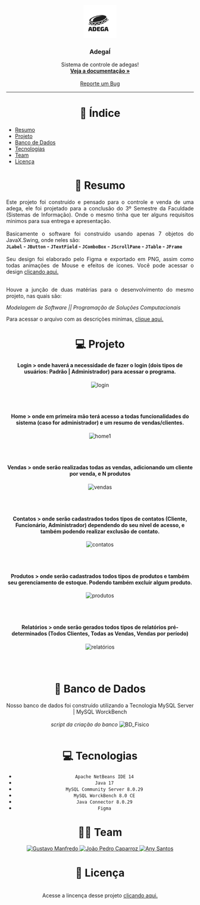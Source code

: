 <!-- Logo & Headers -->
<br />
<div align="center">
  <a href="https://github.com/GustavoManfredo/AdegaI">
    <img src="https://github.com/GustavoManfredo/AdegaI/blob/master/3%20-%20Images/logo.png?raw=true" alt="Logo" width="90" height="90">
  </a>

  <h3 align="center">AdegaÍ</h3>

  <p align="center">
    Sistema de controle de adegas!
    <br />
    <a href="https://github.com/GustavoManfredo/AdegaI"><strong>Veja a documentação »</strong></a>
    <br />
    <br />
    <a href="https://github.com/GustavoManfredo/AdegaI/issues">Reporte um Bug</a>
  </p>

  </div>

  ___

<div align="center">

# 📌 Índice

</div>

* [Resumo](#-resumo)
* [Projeto](#-projeto)
* [Banco de Dados](#-banco-de-dados)
* [Tecnologias](#-tecnologias)
* [Team](#-team)
* [Licença](#-licença)

<div align="center">

# 📝 Resumo

</div>

<div align="justify">

Este projeto foi construído e pensado para o controle e venda de uma adega, ele foi projetado para a conclusão do 3º Semestre da Faculdade (Sistemas de Informação). Onde o mesmo tinha que ter alguns requisitos minimos para sua entrega e apresentação.
<br><br>
Basicamente o software foi construído usando apenas 7 objetos do JavaX.Swing, onde neles são: 
<br>
**``JLabel`` - ``JButton`` - ``JTextField`` - ``JComboBox`` - ``JScrollPane`` - ``JTable`` - ``JFrame``**
<br><br>
Seu design foi elaborado pelo Figma e exportado em PNG, assim como todas animações de Mouse e efeitos de ícones.
Você pode acessar o design <a target="_blank" href="https://www.figma.com/file/abfbURvUOKlSWdt0GctN23/Projeto---Adega%C3%8D?node-id=0%3A1">clicando aqui.</a>

<br>
Houve a junção de duas matérias para o desenvolvimento do mesmo projeto, nas quais são: 

_*Modelagem de Software || Programação de Soluções Computacionais*_

Para acessar o arquivo com as descrições minimas, <a target="_blank" href="https://github.com/GustavoManfredo/AdegaI/blob/master/4%20-%20Documentos/projeto.pdf">clique aqui.</a>
</div>

<div align="center">

# 💻 Projeto

<h4>Login > onde haverá a necessidade de fazer o login (dois tipos de usuários: Padrão | Administrador) para acessar o programa.</h4>

![login](https://cdn.discordapp.com/attachments/971242717805953084/986743564828573767/unknown.png)

<br><br>

<h4>Home > onde em primeira mão terá acesso a todas funcionalidades do sistema (caso for administrador) e um resumo de vendas/clientes.</h4>
  
![home1](https://cdn.discordapp.com/attachments/971242717805953084/986743962855432222/unknown.png)
  
<br><br>

<h4>Vendas > onde serão realizadas todas as vendas, adicionando um cliente por venda, e N produtos</h4>

![vendas](https://cdn.discordapp.com/attachments/971242717805953084/986744029314154496/unknown.png)

<br><br>

<h4>Contatos > onde serão cadastrados todos tipos de contatos (Cliente, Funcionário, Administrador) dependendo do seu nivel de acesso, e também podendo realizar exclusão de contato.</h4>

![contatos](https://cdn.discordapp.com/attachments/971242717805953084/986744093130489886/unknown.png)

<br><br>

<h4>Produtos > onde serão cadastrados todos tipos de produtos e também seu gerenciamento de estoque. Podendo também excluir algum produto.</h4>

![produtos](https://cdn.discordapp.com/attachments/971242717805953084/986744165377380362/unknown.png)

<br><br>

<h4>Relatórios > onde serão gerados todos tipos de relatórios pré-determinados (Todos Clientes, Todas as Vendas, Vendas por período)</h4>


![relatórios](https://cdn.discordapp.com/attachments/971242717805953084/986744234453389322/unknown.png)

<br><br>

# 📁 Banco de Dados
Nosso banco de dados foi construído utilizando a Tecnologia MySQL Server | MySQL WorckBench
<br><br>
_script da criação do banco_
![BD_Fisico](https://cdn.discordapp.com/attachments/971242717805953084/986743577692504064/BD_LOGICO.png)
<br><br>

# 💻 Tecnologias
- ``Apache NetBeans IDE 14``
- ``Java 17``
- ``MySQL Community Server 8.0.29``
- ``MySQL WorckBench 8.0 CE``
- ``Java Connector 8.0.29``
- ``Figma``


# 👨‍💻 Team

<a href="https://github.com/GustavoManfredo" target="_blank">
    <img alt="Gustavo Manfredo" src="https://img.shields.io/badge/Gustavo_Manfredo-303030?style=for-the-badge&logo=github&logoColor=white">
</a>

<a href="https://github.com/jpcaparroz" target="_blank">
    <img alt="João Pedro Caparroz" src="https://img.shields.io/badge/João_Pedro_Caparroz-303030?style=for-the-badge&logo=github&logoColor=white">
</a>

<a href="https://github.com/santosany" target="_blank">
    <img alt="Any Santos" src="https://img.shields.io/badge/Any_Santos-303030?style=for-the-badge&logo=github&logoColor=white">
</a>

# 🔐 Licença

<br>
Acesse a lincença desse projeto <a target="_blank" href="https://github.com/GustavoManfredo/AdegaI/blob/master/LICENSE.md">clicando aqui.</a>

</div>